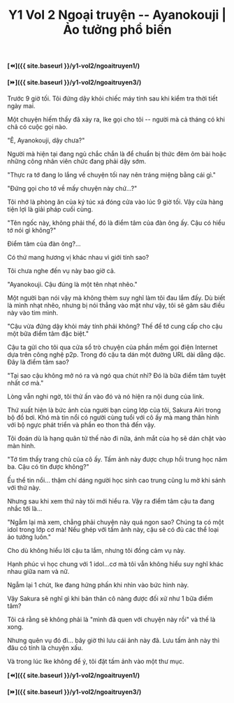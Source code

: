 ﻿---
layout: post
title: Y1 Vol 2 Ngoại truyện -- Ayanokouji | Ảo tưởng phổ biến
permalink: /y1-vol2/ngoaitruyen2/
---

**[⏪]({{ site.baseurl }}/y1-vol2/ngoaitruyen1/)**

**[⏩]({{ site.baseurl }}/y1-vol2/ngoaitruyen3/)**

Trước 9 giờ tối. Tôi đứng dậy khỏi chiếc máy tính sau khi kiểm tra thời tiết ngày mai.

Một chuyện hiếm thấy đã xảy ra, Ike gọi cho tôi -- người mà cả tháng có khi chả có cuộc gọi nào.

"Ê, Ayanokouji, dậy chưa?"

Người mà hiện tại đang ngủ chắc chắn là để chuẩn bị thức đêm ôm bài hoặc những công nhân viên chức đang phải dậy sớm.

"Thực ra tớ đang lo lắng về chuyện tối nay nên tráng miệng bằng cái gì."

"Đứng gọi cho tớ về mấy chuyện này chứ...?"

Tôi nhớ là phòng ăn của ký túc xá đóng cửa vào lúc 9 giờ tối. Vậy cửa hàng tiện lợi là giải pháp cuối cùng.

"Tên ngốc này, không phải thế, đó là điểm tâm của đàn ông ấy. Cậu có hiểu tớ nói gì không?"

Điểm tâm của đàn ông?\...

Có thứ mang hương vị khác nhau vì giới tính sao?

Tôi chưa nghe đến vụ này bao giờ cả.

"Ayanokouji. Cậu đúng là một tên nhạt nhẽo."

Một người bạn nói vậy mà không thèm suy nghĩ làm tôi đau lắm đấy. Dù biết là mình nhạt nhẽo, nhưng bị nói thẳng vào mặt như vậy, tôi sẽ găm sâu điều này vào tim mình.

"Cậu vừa đứng dậy khỏi máy tính phải không? Thế để tớ cung cấp cho cậu một bữa điểm tâm đặc biệt."

Cậu ta gửi cho tôi qua cửa sổ trò chuyện của phần mềm gọi điện Internet dựa trên công nghệ p2p. Trong đó cậu ta dán một đường URL dài dằng dặc. Đây là điểm tâm sao?

"Tại sao cậu không mở nó ra và ngó qua chút nhỉ? Đó là bữa điểm tâm tuyệt nhất cơ mà."

Lòng vẫn nghi ngờ, tôi thử ấn vào đó và nó hiện ra nội dung của link.

Thứ xuất hiện là bức ảnh của người bạn cùng lớp của tôi, Sakura Airi trong bộ đồ bơi. Khó mà tin nổi có người cùng tuổi với cô ấy mà mang thân hình với bộ ngực phát triển và phần eo thon thả đến vậy.

Tôi đoán dù là hạng quân tử thế nào đi nữa, ánh mắt của họ sẽ dán chặt vào màn hình.

"Tớ tìm thấy trang chủ của cô ấy. Tấm ảnh này được chụp hồi trung học năm ba. Cậu có tin được không?"

Ếu thể tin nổi... thậm chí dáng người học sinh cao trung cũng lu mờ khi sánh với thứ này.

Nhưng sau khi xem thứ này tôi mới hiểu ra. Vậy ra điểm tâm cậu ta đang nhắc tới là...

"Ngẫm lại mà xem, chẳng phải chuyện này quá ngon sao? Chúng ta có một idol trong lớp cơ mà! Nếu ghép với tấm ảnh này, cậu sẽ có đủ các thể loại ảo tưởng luôn."

Cho dù không hiểu lời cậu ta lắm, nhưng tôi đồng cảm vụ này.

Hạnh phúc vì học chung với 1 idol...cơ mà tôi vẫn không hiểu suy nghĩ khác nhau giữa nam và nữ.

Ngẫm lại 1 chút, Ike đang hứng phấn khi nhìn vào bức hình này.

Vậy Sakura sẽ nghĩ gì khi bản thân cô nàng được đối xử như 1 bữa điểm tâm?

Tôi cá rằng sẽ không phải là "mình đã quen với chuyện này rồi" và thế là xong.

Nhưng quên vụ đó đi... bây giờ thì lưu cái ảnh này đã. Lưu tấm ảnh này thì đâu có tính là chuyện xấu.

Và trong lúc Ike không để ý, tôi đặt tấm ảnh vào một thư mục.

**[⏪]({{ site.baseurl }}/y1-vol2/ngoaitruyen1/)**

**[⏩]({{ site.baseurl }}/y1-vol2/ngoaitruyen3/)**
